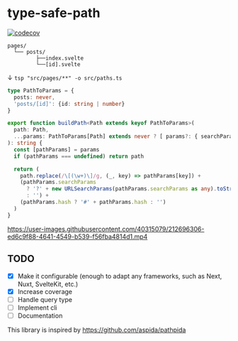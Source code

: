 # type-safe-path

[![codecov](https://codecov.io/gh/KoichiKiyokawa/type-safe-path/branch/main/graph/badge.svg?token=61F6FRPXKN)](https://codecov.io/gh/KoichiKiyokawa/type-safe-path)

```
pages/
  └── posts/
         ├──index.svelte
         └──[id].svelte
```

↓ `tsp "src/pages/**" -o src/paths.ts`

```ts
type PathToParams = {
  posts: never,
  'posts/[id]': {id: string | number}
}

export function buildPath<Path extends keyof PathToParams>(
  path: Path,
  ...params: PathToParams[Path] extends never ? [ params?: { searchParams?: Record<string, string | number>; hash?: string } ] : [ params: PathToParams[Path] & { searchParams?: Record<string, string | number>; hash?: string } ]
): string {
  const [pathParams] = params
  if (pathParams === undefined) return path

  return (
    path.replace(/\[(\w+)\]/g, (_, key) => pathParams[key]) +
    (pathParams.searchParams
      ? '?' + new URLSearchParams(pathParams.searchParams as any).toString()
      : '') +
    (pathParams.hash ? '#' + pathParams.hash : '')
  )
}
```


https://user-images.githubusercontent.com/40315079/212696306-ed6c9f88-4641-4549-b539-f56fba4814d1.mp4





## TODO

- [x] Make it configurable (enough to adapt any frameworks, such as Next, Nuxt, SvelteKit, etc.)
- [x] Increase coverage
- [ ] Handle query type
- [ ] Implement cli
- [ ] Documentation

This library is inspired by https://github.com/aspida/pathpida
